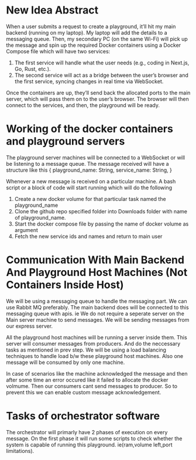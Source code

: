 # New Idea Abstract

When a user submits a request to create a playground, it’ll hit my main backend (running on my laptop).
My laptop will add the details to a messaging queue. Then, my secondary PC (on the same Wi-Fi)
will pick up the message and spin up the required Docker containers using a Docker Compose file
which will have two services:

1. The first service will handle what the user needs (e.g., coding in Next.js, Go, Rust, etc.).
2. The second service will act as a bridge between the user’s browser and the first service, syncing changes in
   real time via WebSocket.

Once the containers are up, they’ll send back the allocated ports to the main server,
which will pass them on to the user’s browser. The browser will then connect to the services,
and then, the playground will be ready.

# Working of the docker containers and playground servers

The playground server machines will be connected to a WebSocket or will be
listening to a message queue. The message received will have a structure like this
{
playground_name: String,
service_name: String,
}

Whenever a new message is received on a particular machine. A bash script or a block of code
will start running which will do the following

1. Create a new docker volume for that particular task named the playground_name
2. Clone the github repo specified folder into Downloads folder with name of playground_name.
3. Start the docker compose file by passing the name of docker volume as argument
4. Fetch the new service ids and names and return to main user

# Communication With Main Backend And Playground Host Machines (Not Containers Inside Host)

We will be using a messaging queue to handle the messaging part. We can use Rabbit MQ preferably.
The main backend does will be connected to this messaging queue with apis. ie We do not
require a seperate server on the Main server machine to send messages. We will be sending messages
from our express server.

All the playground host machines will be running a server inside them. This server will
consumer messages from producers. And do the neccessary tasks as mentioned in prev step.
We will be using a load balancing techniques to handle load b/w these playground host machines.
Also one message will be consumed by only one machine.

In case of scenarios like the machine acknowledged the message and then after some time an error occured like
it failed to allocate the docker volmume. Then our consumers cant send messages to producer. So to
prevent this we can enable custom message acknowledgement.


# Tasks of orchestrator software

The orchestrator will primarly have 2 phases of execution on every message. On the first phase it will 
run some scripts to check whether the system is capable of running this playground. ie(ram,volume left,port limitations). 


